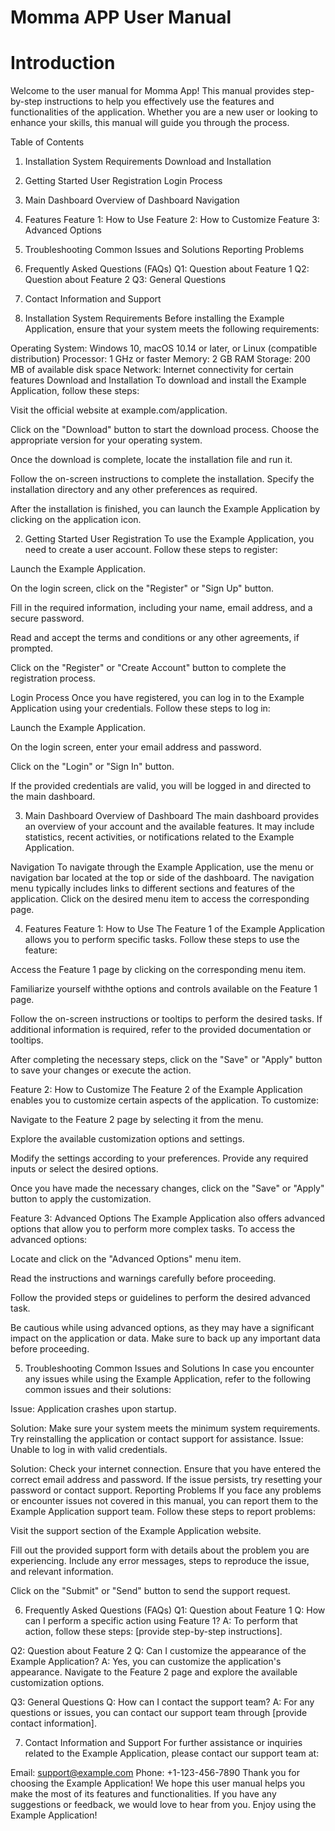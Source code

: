 # Momma APP User Manual

# Introduction

Welcome to the user manual for Momma App! This manual provides step-by-step instructions to help you effectively use the features and functionalities of the application. Whether you are a new user or looking to enhance your skills, this manual will guide you through the process.

Table of Contents

1. Installation
   System Requirements
   Download and Installation
2. Getting Started
   User Registration
   Login Process
3. Main Dashboard
   Overview of Dashboard
   Navigation
4. Features
   Feature 1: How to Use
   Feature 2: How to Customize
   Feature 3: Advanced Options
5. Troubleshooting
   Common Issues and Solutions
   Reporting Problems
6. Frequently Asked Questions (FAQs)
   Q1: Question about Feature 1
   Q2: Question about Feature 2
   Q3: General Questions
7. Contact Information and Support

8. Installation
   System Requirements
   Before installing the Example Application, ensure that your system meets the following requirements:

Operating System: Windows 10, macOS 10.14 or later, or Linux (compatible distribution)
Processor: 1 GHz or faster
Memory: 2 GB RAM
Storage: 200 MB of available disk space
Network: Internet connectivity for certain features
Download and Installation
To download and install the Example Application, follow these steps:

Visit the official website at example.com/application.

Click on the "Download" button to start the download process. Choose the appropriate version for your operating system.

Once the download is complete, locate the installation file and run it.

Follow the on-screen instructions to complete the installation. Specify the installation directory and any other preferences as required.

After the installation is finished, you can launch the Example Application by clicking on the application icon.

2. Getting Started
   User Registration
   To use the Example Application, you need to create a user account. Follow these steps to register:

Launch the Example Application.

On the login screen, click on the "Register" or "Sign Up" button.

Fill in the required information, including your name, email address, and a secure password.

Read and accept the terms and conditions or any other agreements, if prompted.

Click on the "Register" or "Create Account" button to complete the registration process.

Login Process
Once you have registered, you can log in to the Example Application using your credentials. Follow these steps to log in:

Launch the Example Application.

On the login screen, enter your email address and password.

Click on the "Login" or "Sign In" button.

If the provided credentials are valid, you will be logged in and directed to the main dashboard.

3. Main Dashboard
   Overview of Dashboard
   The main dashboard provides an overview of your account and the available features. It may include statistics, recent activities, or notifications related to the Example Application.

Navigation
To navigate through the Example Application, use the menu or navigation bar located at the top or side of the dashboard. The navigation menu typically includes links to different sections and features of the application. Click on the desired menu item to access the corresponding page.

4. Features
   Feature 1: How to Use
   The Feature 1 of the Example Application allows you to perform specific tasks. Follow these steps to use the feature:

Access the Feature 1 page by clicking on the corresponding menu item.

Familiarize yourself withthe options and controls available on the Feature 1 page.

Follow the on-screen instructions or tooltips to perform the desired tasks. If additional information is required, refer to the provided documentation or tooltips.

After completing the necessary steps, click on the "Save" or "Apply" button to save your changes or execute the action.

Feature 2: How to Customize
The Feature 2 of the Example Application enables you to customize certain aspects of the application. To customize:

Navigate to the Feature 2 page by selecting it from the menu.

Explore the available customization options and settings.

Modify the settings according to your preferences. Provide any required inputs or select the desired options.

Once you have made the necessary changes, click on the "Save" or "Apply" button to apply the customization.

Feature 3: Advanced Options
The Example Application also offers advanced options that allow you to perform more complex tasks. To access the advanced options:

Locate and click on the "Advanced Options" menu item.

Read the instructions and warnings carefully before proceeding.

Follow the provided steps or guidelines to perform the desired advanced task.

Be cautious while using advanced options, as they may have a significant impact on the application or data. Make sure to back up any important data before proceeding.

5. Troubleshooting
   Common Issues and Solutions
   In case you encounter any issues while using the Example Application, refer to the following common issues and their solutions:

Issue: Application crashes upon startup.

Solution: Make sure your system meets the minimum system requirements. Try reinstalling the application or contact support for assistance.
Issue: Unable to log in with valid credentials.

Solution: Check your internet connection. Ensure that you have entered the correct email address and password. If the issue persists, try resetting your password or contact support.
Reporting Problems
If you face any problems or encounter issues not covered in this manual, you can report them to the Example Application support team. Follow these steps to report problems:

Visit the support section of the Example Application website.

Fill out the provided support form with details about the problem you are experiencing. Include any error messages, steps to reproduce the issue, and relevant information.

Click on the "Submit" or "Send" button to send the support request.

6. Frequently Asked Questions (FAQs)
   Q1: Question about Feature 1
   Q: How can I perform a specific action using Feature 1?
   A: To perform that action, follow these steps: [provide step-by-step instructions].

Q2: Question about Feature 2
Q: Can I customize the appearance of the Example Application?
A: Yes, you can customize the application's appearance. Navigate to the Feature 2 page and explore the available customization options.

Q3: General Questions
Q: How can I contact the support team?
A: For any questions or issues, you can contact our support team through [provide contact information].

7. Contact Information and Support
   For further assistance or inquiries related to the Example Application, please contact our support team at:

Email: support@example.com
Phone: +1-123-456-7890
Thank you for choosing the Example Application! We hope this user manual helps you make the most of its features and functionalities. If you have any suggestions or feedback, we would love to hear from you. Enjoy using the Example Application!
